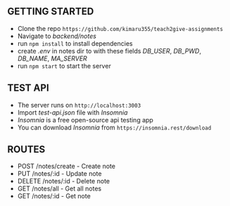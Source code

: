## GETTING STARTED

- Clone the repo `https://github.com/kimaru355/teach2give-assignments`
- Navigate to _backend/notes_
- run `npm install` to install dependencies
- create _.env_ in notes dir to with these fields _DB_USER_, _DB_PWD_, _DB_NAME_, _MA_SERVER_
- run `npm start` to start the server

## TEST API

- The server runs on `http://localhost:3003`
- Import _test-api.json_ file with _Insomnia_
- _Insomnia_ is a free open-source api testing app
- You can download _Insomnia_ from `https://insomnia.rest/download`

## ROUTES

- POST /notes/create - Create note
- PUT /notes/:id - Update note
- DELETE /notes/:id - Delete note
- GET /notes/all - Get all notes
- GET /notes/:id - Get note
